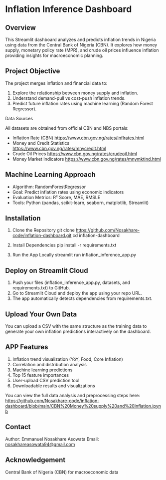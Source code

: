 # Inflation Inference Dashboard
## Overview

This Streamlit dashboard analyzes and predicts inflation trends in Nigeria using data from the Central Bank of Nigeria (CBN).
It explores how money supply, monetary policy rate (MPR), and crude oil prices influence inflation providing insights for macroeconomic planning.

## Project Objective

The project merges inflation and financial data to:

1. Explore the relationship between money supply and inflation.
2. Understand demand-pull vs cost-push inflation trends.
3. Predict future inflation rates using machine learning (Random Forest Regressor).

Data Sources

All datasets are obtained from official CBN and NBS portals:

- Inflation Rate (CBN) https://www.cbn.gov.ng/rates/inflrates.html
- Money and Credit Statistics https://www.cbn.gov.ng/rates/mnycredit.html
- Crude Oil Prices https://www.cbn.gov.ng/rates/crudeoil.html
- Money Market Indicators https://www.cbn.gov.ng/rates/mnymktind.html

## Machine Learning Approach

- Algorithm: RandomForestRegressor
- Goal: Predict inflation rates using economic indicators
- Evaluation Metrics: R² Score, MAE, RMSLE
- Tools: Python (pandas, scikit-learn, seaborn, matplotlib, Streamlit)

## Installation
1. Clone the Repository
git clone https://github.com/Nosakhare-code/inflation-dashboard.git cd inflation-dashboard

2. Install Dependencies
pip install -r requirements.txt

3. Run the App Locally
streamlit run inflation_inference_app.py

## Deploy on Streamlit Cloud

1. Push your files (inflation_inference_app.py, datasets, and requirements.txt) to GitHub.
2. Go to Streamlit Cloud and deploy the app using your repo URL.
3. The app automatically detects dependencies from requirements.txt.

## Upload Your Own Data
You can upload a CSV with the same structure as the training data to generate your own inflation predictions interactively on the dashboard.

## APP Features

1. Inflation trend visualization (YoY, Food, Core Inflation)
2. Correlation and distribution analysis
3. Machine learning predictions
4. Top 15 feature importances
5. User-upload CSV prediction tool
6. Downloadable results and visualizations

You can view the full data analysis and preprocessing steps here: https://github.com/Nosakhare-code/inflation-dashboard/blob/main/CBN%20Money%20supply%20and%20Inflation.ipynb

## Contact
Author: Emmanuel Nosakhare Asowata
Email: nosakhareasowata94@gmail.com

## Acknowledgement
Central Bank of Nigeria (CBN) for macroeconomic data
